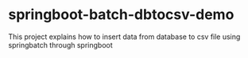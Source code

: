 # springboot-batch-dbtocsv-demo
This project explains how to insert data from database to csv file using springbatch through springboot
